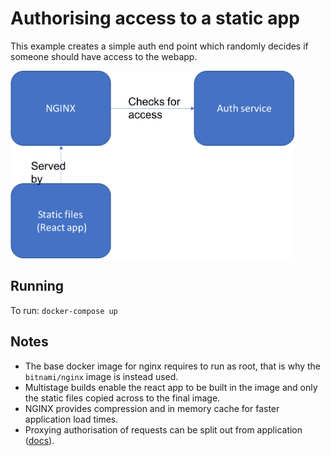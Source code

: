 # Authorising access to a static app

This example creates a simple auth end point which randomly decides if someone should have access to the webapp.

<img src="./design.png" height=300>

## Running

To run:
`docker-compose up`

## Notes

* The base docker image for nginx requires to run as root, that is why the `bitnami/nginx` image is instead used.
* Multistage builds enable the react app to be built in the image and only the static files copied across to the final image.
* NGINX provides compression and in memory cache for faster application load times.
* Proxying authorisation of requests can be split out from application ([docs](https://docs.nginx.com/nginx/admin-guide/security-controls/configuring-subrequest-authentication/)).